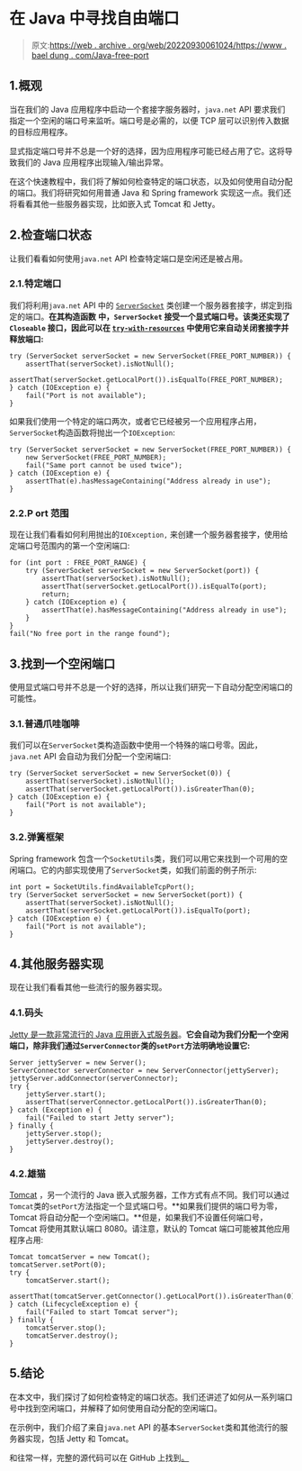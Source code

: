 # 在 Java 中寻找自由端口

> 原文:[https://web . archive . org/web/20220930061024/https://www . bael dung . com/Java-free-port](https://web.archive.org/web/20220930061024/https://www.baeldung.com/java-free-port)

## 1.概观

当在我们的 Java 应用程序中启动一个套接字服务器时，`java.net` API 要求我们指定一个空闲的端口号来监听。端口号是必需的，以便 TCP 层可以识别传入数据的目标应用程序。

显式指定端口号并不总是一个好的选择，因为应用程序可能已经占用了它。这将导致我们的 Java 应用程序出现输入/输出异常。

在这个快速教程中，我们将了解如何检查特定的端口状态，以及如何使用自动分配的端口。我们将研究如何用普通 Java 和 Spring framework 实现这一点。我们还将看看其他一些服务器实现，比如嵌入式 Tomcat 和 Jetty。

## 2.检查端口状态

让我们看看如何使用`java.net` API 检查特定端口是空闲还是被占用。

### 2.1.特定端口

我们将利用`java.net` API 中的 [`ServerSocket`](/web/20221205210444/https://www.baeldung.com/a-guide-to-java-sockets) 类创建一个服务器套接字，绑定到指定的端口。**在其构造函数** **中，`ServerSocket` 接受一个显式端口号。该类还实现了`Closeable` 接口，因此可以在 [`try-with-resources`](/web/20221205210444/https://www.baeldung.com/java-try-with-resources) 中使用它来自动关闭套接字并释放端口:**

```
try (ServerSocket serverSocket = new ServerSocket(FREE_PORT_NUMBER)) {
    assertThat(serverSocket).isNotNull();
    assertThat(serverSocket.getLocalPort()).isEqualTo(FREE_PORT_NUMBER);
} catch (IOException e) {
    fail("Port is not available");
}
```

如果我们使用一个特定的端口两次，或者它已经被另一个应用程序占用，`ServerSocket`构造函数将抛出一个`IOException`:

```
try (ServerSocket serverSocket = new ServerSocket(FREE_PORT_NUMBER)) {
    new ServerSocket(FREE_PORT_NUMBER);
    fail("Same port cannot be used twice");
} catch (IOException e) {
    assertThat(e).hasMessageContaining("Address already in use");
}
```

### 2.2.P **ort** 范围

现在让我们看看如何利用抛出的`IOException,` 来创建一个服务器套接字，使用给定端口号范围内的第一个空闲端口:

```
for (int port : FREE_PORT_RANGE) {
    try (ServerSocket serverSocket = new ServerSocket(port)) {
        assertThat(serverSocket).isNotNull();
        assertThat(serverSocket.getLocalPort()).isEqualTo(port);
        return;
    } catch (IOException e) {
        assertThat(e).hasMessageContaining("Address already in use");
    }
}
fail("No free port in the range found");
```

## 3.找到一个空闲端口

使用显式端口号并不总是一个好的选择，所以让我们研究一下自动分配空闲端口的可能性。

### 3.1.普通爪哇咖啡

我们可以在`ServerSocket`类构造函数中使用一个特殊的端口号零。因此，`java.net` API 会自动为我们分配一个空闲端口:

```
try (ServerSocket serverSocket = new ServerSocket(0)) {
    assertThat(serverSocket).isNotNull();
    assertThat(serverSocket.getLocalPort()).isGreaterThan(0);
} catch (IOException e) {
    fail("Port is not available");
}
```

### 3.2.弹簧框架

Spring framework 包含一个`SocketUtils`类，我们可以用它来找到一个可用的空闲端口。它的内部实现使用了`ServerSocket`类，如我们前面的例子所示:

```
int port = SocketUtils.findAvailableTcpPort();
try (ServerSocket serverSocket = new ServerSocket(port)) {
    assertThat(serverSocket).isNotNull();
    assertThat(serverSocket.getLocalPort()).isEqualTo(port);
} catch (IOException e) {
    fail("Port is not available");
}
```

## 4.其他服务器实现

现在让我们看看其他一些流行的服务器实现。

### 4.1.码头

[Jetty 是一款非常流行的 Java 应用嵌入式服务器](/web/20221205210444/https://www.baeldung.com/jetty-embedded)。**它会自动为我们分配一个空闲端口，除非我们通过`ServerConnector`类的`setPort`方法明确地设置它:**

```
Server jettyServer = new Server();
ServerConnector serverConnector = new ServerConnector(jettyServer);
jettyServer.addConnector(serverConnector);
try {
    jettyServer.start();
    assertThat(serverConnector.getLocalPort()).isGreaterThan(0);
} catch (Exception e) {
    fail("Failed to start Jetty server");
} finally {
    jettyServer.stop();
    jettyServer.destroy();
}
```

### 4.2.雄猫

[Tomcat](/web/20221205210444/https://www.baeldung.com/tomcat) ，另一个流行的 Java 嵌入式服务器，工作方式有点不同。我们可以通过`Tomcat`类的`setPort`方法指定一个显式端口号。**如果我们提供的端口号为零，Tomcat 将自动分配一个空闲端口。**但是，如果我们不设置任何端口号，Tomcat 将使用其默认端口 8080。请注意，默认的 Tomcat 端口可能被其他应用程序占用:

```
Tomcat tomcatServer = new Tomcat();
tomcatServer.setPort(0);
try {
    tomcatServer.start();
    assertThat(tomcatServer.getConnector().getLocalPort()).isGreaterThan(0);
} catch (LifecycleException e) {
    fail("Failed to start Tomcat server");
} finally {
    tomcatServer.stop();
    tomcatServer.destroy();
}
```

## 5.结论

在本文中，我们探讨了如何检查特定的端口状态。我们还讲述了如何从一系列端口号中找到空闲端口，并解释了如何使用自动分配的空闲端口。

在示例中，我们介绍了来自`java.net` API 的基本`ServerSocket`类和其他流行的服务器实现，包括 Jetty 和 Tomcat。

和往常一样，完整的源代码可以在 GitHub 上找到[。](https://web.archive.org/web/20221205210444/https://github.com/eugenp/tutorials/tree/master/core-java-modules/core-java-networking-3)